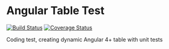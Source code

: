 # Angular Table Test

[![Build Status](https://travis-ci.org/jackkoppa/angular-table-test.svg?branch=master)](https://travis-ci.org/jackkoppa/angular-table-test)
[![Coverage Status](https://coveralls.io/repos/github/jackkoppa/angular-table-test/badge.svg?branch=master)](https://coveralls.io/github/jackkoppa/angular-table-test?branch=master)

Coding test, creating dynamic Angular 4+ table with unit tests
